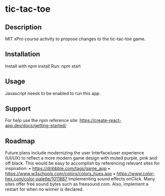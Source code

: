 # tic-tac-toe
## Description
MIT xPro course activity to propose changes to the tic-tac-toe game.
## Installation
Install with npm install
Run: npm start
## Usage
Javascript needs to be enabled to run this app.
## Support
For help use the npm reference site: https://create-react-app.dev/docs/getting-started/
## Roadmap
Future plans include modernizing the user Interface/user experience (UI/UX) to reflect a more modern game design with muted purple, pink and off black. This would be easy to accomplish by referencing relevant sites for inspiration:
•	https://dribbble.com/tags/game_app 
•	https://www.w3schools.com/colors/colors_hues.asp
•	https://www.color-hex.com/color-palette/1011887 
Implementing sound effects onClick. Many sites offer free sound bytes such as freesound.com. Also, implement a restart for when no winner is declared.
